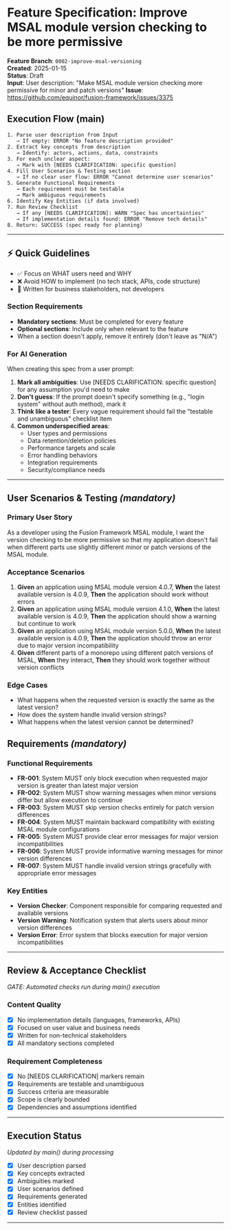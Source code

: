# Feature Specification: Improve MSAL module version checking to be more permissive

**Feature Branch**: `0002-improve-msal-versioning`  
**Created**: 2025-01-15  
**Status**: Draft  
**Input**: User description: "Make MSAL module version checking more permissive for minor and patch versions"
**Issue**: https://github.com/equinor/fusion-framework/issues/3375

## Execution Flow (main)
```
1. Parse user description from Input
   → If empty: ERROR "No feature description provided"
2. Extract key concepts from description
   → Identify: actors, actions, data, constraints
3. For each unclear aspect:
   → Mark with [NEEDS CLARIFICATION: specific question]
4. Fill User Scenarios & Testing section
   → If no clear user flow: ERROR "Cannot determine user scenarios"
5. Generate Functional Requirements
   → Each requirement must be testable
   → Mark ambiguous requirements
6. Identify Key Entities (if data involved)
7. Run Review Checklist
   → If any [NEEDS CLARIFICATION]: WARN "Spec has uncertainties"
   → If implementation details found: ERROR "Remove tech details"
8. Return: SUCCESS (spec ready for planning)
```

---

## ⚡ Quick Guidelines
- ✅ Focus on WHAT users need and WHY
- ❌ Avoid HOW to implement (no tech stack, APIs, code structure)
- 👥 Written for business stakeholders, not developers

### Section Requirements
- **Mandatory sections**: Must be completed for every feature
- **Optional sections**: Include only when relevant to the feature
- When a section doesn't apply, remove it entirely (don't leave as "N/A")

### For AI Generation
When creating this spec from a user prompt:
1. **Mark all ambiguities**: Use [NEEDS CLARIFICATION: specific question] for any assumption you'd need to make
2. **Don't guess**: If the prompt doesn't specify something (e.g., "login system" without auth method), mark it
3. **Think like a tester**: Every vague requirement should fail the "testable and unambiguous" checklist item
4. **Common underspecified areas**:
   - User types and permissions
   - Data retention/deletion policies  
   - Performance targets and scale
   - Error handling behaviors
   - Integration requirements
   - Security/compliance needs

---

## User Scenarios & Testing *(mandatory)*

### Primary User Story
As a developer using the Fusion Framework MSAL module, I want the version checking to be more permissive so that my application doesn't fail when different parts use slightly different minor or patch versions of the MSAL module.

### Acceptance Scenarios
1. **Given** an application using MSAL module version 4.0.7, **When** the latest available version is 4.0.9, **Then** the application should work without errors
2. **Given** an application using MSAL module version 4.1.0, **When** the latest available version is 4.0.9, **Then** the application should show a warning but continue to work
3. **Given** an application using MSAL module version 5.0.0, **When** the latest available version is 4.0.9, **Then** the application should throw an error due to major version incompatibility
4. **Given** different parts of a monorepo using different patch versions of MSAL, **When** they interact, **Then** they should work together without version conflicts

### Edge Cases
- What happens when the requested version is exactly the same as the latest version?
- How does the system handle invalid version strings?
- What happens when the latest version cannot be determined?

## Requirements *(mandatory)*

### Functional Requirements
- **FR-001**: System MUST only block execution when requested major version is greater than latest major version
- **FR-002**: System MUST show warning messages when minor versions differ but allow execution to continue
- **FR-003**: System MUST skip version checks entirely for patch version differences
- **FR-004**: System MUST maintain backward compatibility with existing MSAL module configurations
- **FR-005**: System MUST provide clear error messages for major version incompatibilities
- **FR-006**: System MUST provide informative warning messages for minor version differences
- **FR-007**: System MUST handle invalid version strings gracefully with appropriate error messages

### Key Entities
- **Version Checker**: Component responsible for comparing requested and available versions
- **Version Warning**: Notification system that alerts users about minor version differences
- **Version Error**: Error system that blocks execution for major version incompatibilities

---

## Review & Acceptance Checklist
*GATE: Automated checks run during main() execution*

### Content Quality
- [x] No implementation details (languages, frameworks, APIs)
- [x] Focused on user value and business needs
- [x] Written for non-technical stakeholders
- [x] All mandatory sections completed

### Requirement Completeness
- [x] No [NEEDS CLARIFICATION] markers remain
- [x] Requirements are testable and unambiguous  
- [x] Success criteria are measurable
- [x] Scope is clearly bounded
- [x] Dependencies and assumptions identified

---

## Execution Status
*Updated by main() during processing*

- [x] User description parsed
- [x] Key concepts extracted
- [x] Ambiguities marked
- [x] User scenarios defined
- [x] Requirements generated
- [x] Entities identified
- [x] Review checklist passed

---